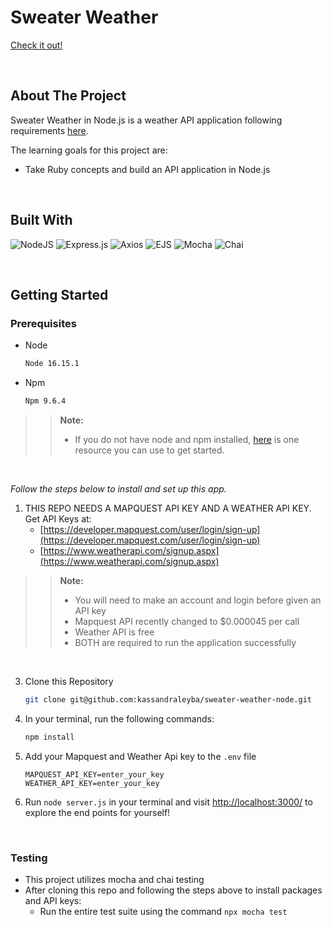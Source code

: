 # Sweater Weather
[Check it out!](https://young-refuge-34881-0294f9fc2b5b.herokuapp.com/)

<br />

## About The Project

Sweater Weather in Node.js is a weather API application following requirements [here](https://backend.turing.edu/module3/projects/sweater_weather/requirements).

The learning goals for this project are:

* Take Ruby concepts and build an API application in Node.js

<br />

## Built With

![NodeJS](https://img.shields.io/badge/node.js-6DA55F?style=for-the-badge&logo=node.js&logoColor=white)
![Express.js](https://img.shields.io/badge/express.js-%23404d59.svg?style=for-the-badge&logo=express&logoColor=%2361DAFB)
![Axios](https://img.shields.io/badge/Axios-%2345B8D8.svg?style=for-the-badge&logo=axios&logoColor=white)
![EJS](https://img.shields.io/badge/EJS-%23E74C3C.svg?style=for-the-badge&logo=ejs&logoColor=white)
![Mocha](https://img.shields.io/badge/Mocha-%238D6748.svg?style=for-the-badge&logo=mocha&logoColor=white)
![Chai](https://img.shields.io/badge/Chai-%23A30701.svg?style=for-the-badge&logo=chai&logoColor=white)

<br />

## Getting Started

### Prerequisites

* Node
  ```sh
  Node 16.15.1
  ```

* Npm
  ```sh
  Npm 9.6.4
  ```

 > > **Note:**
 > > - If you do not have node and npm installed, [here](https://mod0.turing.edu/computer-setup#install-node) is one resource you can use to get started.

<br />

_Follow the steps below to install and set up this app._

1. THIS REPO NEEDS A MAPQUEST API KEY AND A WEATHER API KEY. Get API Keys at:
   - [https://developer.mapquest.com/user/login/sign-up](https://developer.mapquest.com/user/login/sign-up)
   - [https://www.weatherapi.com/signup.aspx](https://www.weatherapi.com/signup.aspx)

  > > **Note:**
  > > - You will need to make an account and login before given an API key 
  > > - Mapquest API recently changed to $0.000045 per call 
  > > - Weather API is free
  > > - BOTH are required to run the application successfully

  <br />

3. Clone this Repository
   ```sh
   git clone git@github.com:kassandraleyba/sweater-weather-node.git
   ```
4. In your terminal, run the following commands:
    ```sh
    npm install
    ```
5. Add your Mapquest and Weather Api key to the `.env` file
   ```.env
   MAPQUEST_API_KEY=enter_your_key
   WEATHER_API_KEY=enter_your_key
   ```
6. Run `node server.js` in your terminal and visit [http://localhost:3000/](http://localhost:3000/) to explore the end points for yourself!

<br />

### Testing

* This project utilizes mocha and chai testing
* After cloning this repo and following the steps above to install packages and API keys:
  * Run the entire test suite using the command `npx mocha test`

<br />

